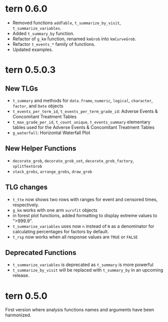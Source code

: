# tern 0.6.0

* Removed functions `addTable`, `t_summarize_by_visit`, `t_summarize_variables`.
* Added `t_summary_by` function.
* Refactor of `g_km` function, renamed `kmGrob` into `kmCurveGrob`.
* Refactor `t_events_*` family of functions.
* Updated examples.


# tern 0.5.0.3 

## New TLGs

* `t_summary` and methods for `data.frame`, `numeric`, `logical`, `character`,
`factor`, and `Date` objects
* `t_events_per_term_id`, `t_events_per_term_grade_id`: Adverse Events &
Concomitant Treatment Tables
* `t_max_grade_per_id`, `t_count_unique`, `t_events_summary` elementary tables
used for the Adverse Events & Concomitant Treatment Tables
* `g_waterfall`: Horizontal Waterfall Plot

## New Helper Functions

* `decorate_grob`, `decorate_grob_set`, `decorate_grob_factory`, `splitTextGrob`
* `stack_grobs`, `arrange_grobs`, `draw_grob`

## TLG changes

* `t_tte` now shows two rows with ranges for event and censored times,
respectively.
* `g_km` works with one arm `survfit` objects
* in forest plot functions, added formatting to display extreme values to
">999.9".
* `t_summarise_variables` uses now `n` instead of `N` as a denominator for
calculating percentages for factors by default.
* `t_rsp` now works when all response values are `TRUE` or `FALSE`

## Deprecated Functions

* `t_summarize_variables` is deprecated as `t_summary` is more powerful
* `t_summarize_by_visit` will be replaced with `t_summary_by` in an upcoming release.

# tern 0.5.0

First version where analysis functions names and arguments have been harmonized. 